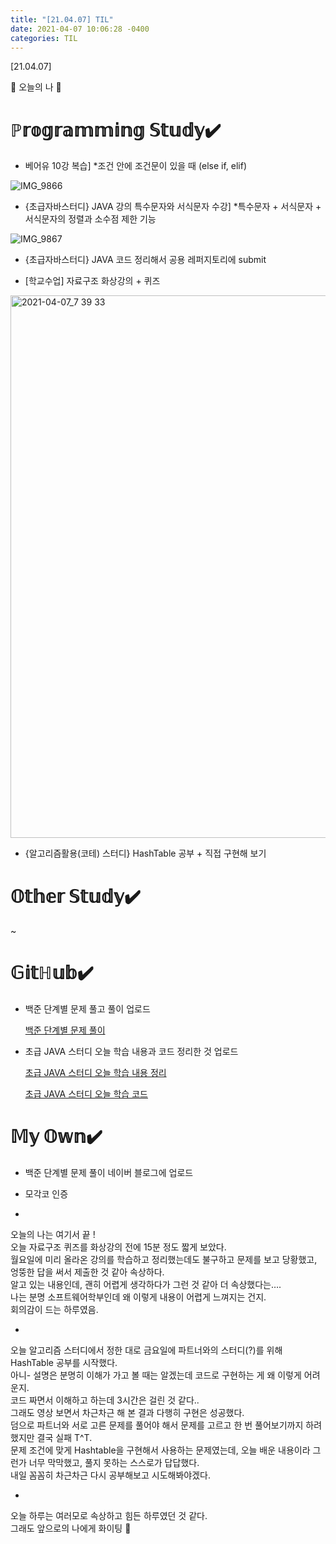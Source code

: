 ```yaml
---
title: "[21.04.07] TIL"
date: 2021-04-07 10:06:28 -0400
categories: TIL
---
```



[21.04.07]

🙌 오늘의 나 🙌

# ℙ𝕣𝕠𝕘𝕣𝕒𝕞𝕞𝕚𝕟𝕘 𝕊𝕥𝕦𝕕𝕪✔️

- 베어유 10강 복습] 
      *조건 안에 조건문이 있을 때 (else if, elif)
      
![IMG_9866](https://user-images.githubusercontent.com/63195670/113872160-99022f80-97ee-11eb-8278-797bf837002d.jpg)

- {초급자바스터디} JAVA 강의 특수문자와 서식문자 수강]
      *특수문자 + 서식문자 + 서식문자의 정렬과 소수점 제한 기능

![IMG_9867](https://user-images.githubusercontent.com/63195670/113872177-9d2e4d00-97ee-11eb-9123-ecdee4bcb862.jpg)

- {초급자바스터디} JAVA 코드 정리해서 공용 레퍼지토리에 submit

- [학교수업] 자료구조 화상강의 + 퀴즈

<img width="868" alt="2021-04-07_7 39 33" src="https://user-images.githubusercontent.com/63195670/113872172-9b648980-97ee-11eb-9022-30cb09ab54d2.PNG">

- {알고리즘활용(코테) 스터디} HashTable 공부 + 직접 구현해 보기


# 𝕆𝕥𝕙𝕖𝕣 𝕊𝕥𝕦𝕕𝕪✔️

~

# 𝔾𝕚𝕥ℍ𝕦𝕓✔️

- 백준 단계별 문제 풀고 풀이 업로드 

  [백준 단계별 문제 풀이](https://swiftie1230.github.io/%EB%B0%B1%EC%A4%80%EB%AC%B8%EC%A0%9C%ED%92%80%EC%9D%B4/%EB%B0%B1%EC%A4%80%EB%AC%B8%EC%A0%9C%ED%92%80%EC%9D%B4-1011%EB%B2%88/)

- 초급 JAVA 스터디 오늘 학습 내용과 코드 정리한 것 업로드
  
  [초급 JAVA 스터디 오늘 학습 내용 정리](https://swiftie1230.github.io/%EC%B4%88%EA%B8%89java%EC%8A%A4%ED%84%B0%EB%94%94/%EC%B4%88%EA%B8%89-JAVA-%ED%8A%B9%EC%88%98%EB%AC%B8%EC%9E%90%EC%99%80-%EC%84%9C%EC%8B%9D%EB%AC%B8%EC%9E%90-%ED%95%99%EC%8A%B5-%EB%82%B4%EC%9A%A9-%EC%A0%95%EB%A6%AC/)
  
  [초급 JAVA 스터디 오늘 학습 코드](https://swiftie1230.github.io/%EC%B4%88%EA%B8%89java%EC%8A%A4%ED%84%B0%EB%94%94/%EC%B4%88%EA%B8%89-JAVA-%ED%8A%B9%EC%88%98%EB%AC%B8%EC%9E%90%EC%99%80-%EC%84%9C%EC%8B%9D%EB%AC%B8%EC%9E%90-%ED%95%99%EC%8A%B5-%EC%BD%94%EB%93%9C/)


# 𝕄𝕪 𝕆𝕨𝕟✔️

- 백준 단계별 문제 풀이 네이버 블로그에 업로드

- 모각코 인증

-

오늘의 나는 여기서 끝 !   
오늘 자료구조 퀴즈를 화상강의 전에 15분 정도 짧게 보았다.   
월요일에 미리 올라온 강의를 학습하고 정리했는데도 불구하고 문제를 보고 당황했고, 엉뚱한 답을 써서 제출한 것 같아 속상하다.   
알고 있는 내용인데, 괜히 어렵게 생각하다가 그런 것 같아 더 속상했다는….  
나는 분명 소프트웨어학부인데 왜 이렇게 내용이 어렵게 느껴지는 건지.   
회의감이 드는 하루였음.

-
오늘 알고리즘 스터디에서 정한 대로 금요일에 파트너와의 스터디(?)를 위해 HashTable 공부를 시작했다.   
아니- 설명은 분명히 이해가 가고 볼 때는 알겠는데 코드로 구현하는 게 왜 이렇게 어려운지.   
코드 짜면서 이해하고 하는데 3시간은 걸린 것 같다..   
그래도 영상 보면서 차근차근 해 본 결과 다행히 구현은 성공했다.   
덤으로 파트너와 서로 고른 문제를 풀어야 해서 문제를 고르고 한 번 풀어보기까지 하려 했지만 결국 실패 T^T.  
문제 조건에 맞게 Hashtable을 구현해서 사용하는 문제였는데, 오늘 배운 내용이라 그런가 너무 막막했고, 풀지 못하는 스스로가 답답했다.   
내일 꼼꼼히 차근차근 다시 공부해보고 시도해봐야겠다. 

-

오늘 하루는 여러모로 속상하고 힘든 하루였던 것 같다.   
그래도 앞으로의 나에게 화이팅 🌸
